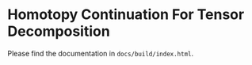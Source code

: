 # Homotopy Continuation For Tensor Decomposition

Please find the documentation in `docs/build/index.html`.
